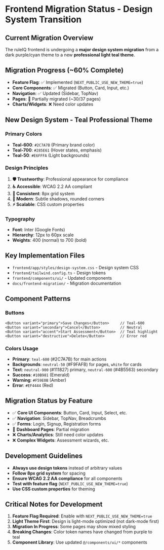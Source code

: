 # Frontend Migration Status - Design System Transition

## Current Migration Overview

The ruleIQ frontend is undergoing a **major design system migration** from a dark purple/cyan theme to a new **professional light teal theme**.

## Migration Progress (~60% Complete)

- **Feature Flag**: ✅ Implemented (`NEXT_PUBLIC_USE_NEW_THEME=true`)
- **Core Components**: ✅ Migrated (Button, Card, Input, etc.)
- **Navigation**: ✅ Updated (Sidebar, TopNav)
- **Pages**: 🔄 Partially migrated (~30/37 pages)
- **Charts/Widgets**: ❌ Need color updates

## New Design System - Teal Professional Theme

### Primary Colors

- **Teal-600**: `#2C7A7B` (Primary brand color)
- **Teal-700**: `#285E61` (Hover states, emphasis)
- **Teal-50**: `#E6FFFA` (Light backgrounds)

### Design Principles

1. **🛡️ Trustworthy**: Professional appearance for compliance
2. **♿ Accessible**: WCAG 2.2 AA compliant
3. **📐 Consistent**: 8px grid system
4. **🎨 Modern**: Subtle shadows, rounded corners
5. **⚡ Scalable**: CSS custom properties

### Typography

- **Font**: Inter (Google Fonts)
- **Hierarchy**: 12px to 60px scale
- **Weights**: 400 (normal) to 700 (bold)

## Key Implementation Files

- `frontend/app/styles/design-system.css` - Design system CSS
- `frontend/tailwind.config.ts` - Design tokens
- `frontend/components/ui/` - Updated components
- `docs/frontend-migration/` - Migration documentation

## Component Patterns

### Buttons

```tsx
<Button variant="primary">Save Changes</Button>     // Teal-600
<Button variant="secondary">Cancel</Button>         // Neutral
<Button variant="accent">Start Assessment</Button>  // Teal highlight
<Button variant="destructive">Delete</Button>       // Error red
```

### Colors Usage

- **Primary**: `teal-600` (#2C7A7B) for main actions
- **Backgrounds**: `neutral-50` (#F9FAFB) for pages, `white` for cards
- **Text**: `neutral-900` (#111827) primary, `neutral-600` (#4B5563) secondary
- **Success**: `#10B981` (Emerald)
- **Warning**: `#F59E0B` (Amber)
- **Error**: `#EF4444` (Red)

## Migration Status by Feature

- ✅ **Core UI Components**: Button, Card, Input, Select, etc.
- ✅ **Navigation**: Sidebar, TopNav, Breadcrumbs
- ✅ **Forms**: Login, Signup, Registration forms
- 🔄 **Dashboard Pages**: Partial migration
- ❌ **Charts/Analytics**: Still need color updates
- ❌ **Complex Widgets**: Assessment wizards, etc.

## Development Guidelines

- **Always use design tokens** instead of arbitrary values
- **Follow 8px grid system** for spacing
- **Ensure WCAG 2.2 AA compliance** for all components
- **Test with feature flag** (`NEXT_PUBLIC_USE_NEW_THEME=true`)
- **Use CSS custom properties** for theming

## Critical Notes for Development

1. **Feature Flag Required**: Enable with `NEXT_PUBLIC_USE_NEW_THEME=true`
2. **Light Theme First**: Design is light-mode optimized (not dark-mode first)
3. **Migration In Progress**: Some pages may show mixed styling
4. **Breaking Changes**: Color token names have changed from purple to teal
5. **Component Library**: Use updated `@/components/ui/*` components
